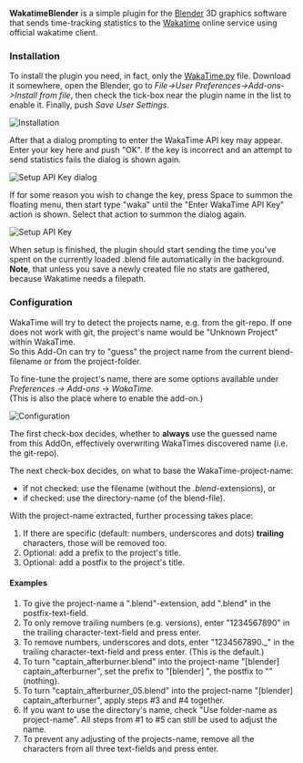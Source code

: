 **WakatimeBlender** is a simple plugin for the [Blender](https://www.blender.org/) 3D graphics software that sends time-tracking statistics to the [Wakatime](https://wakatime.com) online service using official wakatime client.

### Installation

To install the plugin you need, in fact, only the [WakaTime.py](https://github.com/allista/WakatimeBlender/raw/master/WakaTime.py) file.
Download it somewhere, open the Blender, go to *File->User Preferences->Add-ons->Install from file*, then check the tick-box near the plugin name in the list to enable it. Finally, push *Save User Settings*.

![Installation](http://i.imgur.com/3ZtsKpb.png)

After that a dialog prompting to enter the WakaTime API key may appear. Enter your key here and push "OK". If the key is incorrect and an attempt to send statistics fails the dialog is shown again.

![Setup API Key dialog](http://i.imgur.com/2VDvtJ9.png)

If for some reason you wish to change the key, press Space to summon the floating menu, then start type "waka" until the "Enter WakaTime API Key" action is shown. Select that action to summon the dialog again.

![Setup API Key](http://i.imgur.com/if3PLTC.png)

When setup is finished, the plugin should start sending the time you've spent on the currently loaded .blend file automatically in the background. **Note**, that unless you save a newly created file no stats are gathered, because Wakatime needs a filepath.

### Configuration
WakaTime will try to detect the projects name, e.g. from the git-repo.
If one does not work with git, the project's name would be "Unknown Project" within WakaTime.
<br/>
So this Add-On can try to "guess" the project name from the current blend-filename or from the project-folder.

To fine-tune the project's name, there are some options available under *Preferences -> Add-ons -> WakaTime*.<br/>
(This is also the place where to enable the add-on.)

![Configuration](https://i.imgur.com/Wf6ZqPX.png)

The first check-box decides, whether to **always** use the guessed name from this AddOn, effectively overwriting WakaTimes discovered name (i.e. the git-repo).

The next check-box decides, on what to base the WakaTime-project-name:
* if not checked: use the filename (without the *.blend*-extensions), or
* if checked: use the directory-name (of the blend-file).

With the project-name extracted, further processing takes place:
1. If there are specific (default: numbers, underscores and dots) **trailing** characters, those will be removed too.
2. Optional: add a prefix to the project's title.
3. Optional: add a postfix to the project's title.

#### Examples
1. To give the project-name a ".blend"-extension, add ".blend" in the postfix-text-field.
2. To only remove trailing numbers (e.g. versions), enter "1234567890" in the trailing character-text-field and press enter.
3. To remove numbers, underscores and dots, enter "1234567890.\_" in the trailing character-text-field and press enter. (This is the default.)
4. To turn "captain_afterburner.blend" into the project-name "\[blender\] captain_afterburner", set the prefix to "\[blender\] ", the postfix to "" (nothing).
5. To turn "captain_afterburner_05.blend" into the project-name "\[blender\] captain_afterburner", apply steps #3 and #4 together.
6. If you want to use the directory's name, check "Use folder-name as project-name". All steps from #1 to #5 can still be used to adjust the name.
7. To prevent any adjusting of the projects-name, remove all the characters from all three text-fields and press enter.
